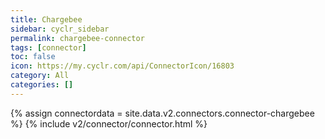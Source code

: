 ```yaml
---
title: Chargebee
sidebar: cyclr_sidebar
permalink: chargebee-connector
tags: [connector]
toc: false
icon: https://my.cyclr.com/api/ConnectorIcon/16803
category: All
categories: []
---
```

{% assign connectordata = site.data.v2.connectors.connector-chargebee %}
{% include v2/connector/connector.html %}	